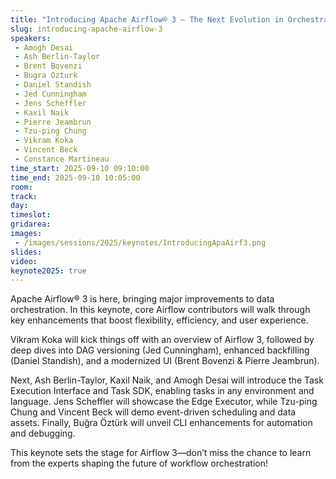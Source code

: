 ```yaml
---
title: "Introducing Apache Airflow® 3 – The Next Evolution in Orchestration"
slug: introducing-apache-airflow-3
speakers:
 - Amogh Desai
 - Ash Berlin-Taylor
 - Brent Bovenzi
 - Bugra Ozturk
 - Daniel Standish
 - Jed Cunningham
 - Jens Scheffler
 - Kaxil Naik
 - Pierre Jeambrun
 - Tzu-ping Chung
 - Vikram Koka
 - Vincent Beck
 - Constance Martineau
time_start: 2025-09-10 09:10:00
time_end: 2025-09-10 10:05:00
room: 
track: 
day: 
timeslot: 
gridarea: 
images: 
 - /images/sessions/2025/keynotes/IntroducingApaAirf3.png
slides:
video: 
keynote2025: true
---
```


Apache Airflow® 3 is here, bringing major improvements to data orchestration. In this keynote, core Airflow contributors will walk through key enhancements that boost flexibility, efficiency, and user experience.

Vikram Koka will kick things off with an overview of Airflow 3, followed by deep dives into DAG versioning (Jed Cunningham), enhanced backfilling (Daniel Standish), and a modernized UI (Brent Bovenzi & Pierre Jeambrun).

Next, Ash Berlin-Taylor, Kaxil Naik, and Amogh Desai will introduce the Task Execution Interface and Task SDK, enabling tasks in any environment and language. Jens Scheffler will showcase the Edge Executor, while Tzu-ping Chung and Vincent Beck will demo event-driven scheduling and data assets. Finally, Buğra Öztürk will unveil CLI enhancements for automation and debugging.

This keynote sets the stage for Airflow 3—don’t miss the chance to learn from the experts shaping the future of workflow orchestration!